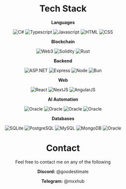 <div align="center">
<h1>Tech Stack</h1>

**Languages**

  <div>
    
   ![C#](https://img.shields.io/badge/C%23-512BD4?style=for-the-badge&logo=.NET&logoColor=white)
   ![Typescript](https://img.shields.io/badge/TypeScript-3178C6?style=for-the-badge&logo=typescript&logoColor=white)
   ![Javascript](https://img.shields.io/badge/Javascript-F7DF1E?style=for-the-badge&logo=javascript&logoColor=white)
   ![HTML](https://img.shields.io/badge/HTML-E34F26?style=for-the-badge&logo=html5&logoColor=white)
   ![CSS](https://img.shields.io/badge/CSS-663399?style=for-the-badge&logo=css&logoColor=white)

  </div>
  
  **Blockchain**
  <div>
    
   
   ![Web3](https://img.shields.io/badge/Web3-F7DF1E?style=for-the-badge&logoColor=white)
   ![Solidity](https://img.shields.io/badge/solidity-47A248?style=for-the-badge&logo=solidity&logoColor=white)
   ![Rust](https://img.shields.io/badge/rust-green?style=for-the-badge&logo=rust&logoColor=white)
   
  </div>

**Backend**

  <div>
    
   ![ASP.NET](https://img.shields.io/badge/ASP.NET-512BD4?style=for-the-badge&logo=.NET&logoColor=white)
   ![Express](https://img.shields.io/badge/Express-000000?style=for-the-badge&logo=express&logoColor=white)
   ![Node](https://img.shields.io/badge/Node-greenyellow?style=for-the-badge)
   ![Bun](https://img.shields.io/badge/Bun-512BD4?style=for-the-badge&logo=bun&logoColor=white)
   
  </div>

**Web**

  <div>
    
   ![React](https://img.shields.io/badge/React-61DAFB?style=for-the-badge&logo=react&logoColor=white)
   ![NextJS](https://img.shields.io/badge/NextJS-000000?style=for-the-badge&logo=next.js&logoColor=white)
   ![AngularJS](https://img.shields.io/badge/Angular-61DAFB?style=for-the-badge&logo=angular&logoColor=white)
   
  </div>

  **AI Automation**

  <div>
    
   ![Oracle](https://img.shields.io/badge/Make-47A248?style=for-the-badge)
   ![Oracle](https://img.shields.io/badge/n8n-47A248?style=for-the-badge)
   ![Oracle](https://img.shields.io/badge/Zapier-47A248?style=for-the-badge)
   ![Oracle](https://img.shields.io/badge/Landbot-47A248?style=for-the-badge)
   
  </div>

**Databases**

  <div>
    
   ![SQLite](https://img.shields.io/badge/SQLite-003B57?style=for-the-badge&logo=sqlite&logoColor=white)
   ![PostgreSQL](https://img.shields.io/badge/PostgreSQL-4169E1?style=for-the-badge&logo=postgresql&logoColor=white)
   ![MySQL](https://img.shields.io/badge/MySQL-4479A1?style=for-the-badge&logo=mysql&logoColor=white)
   ![MongoDB](https://img.shields.io/badge/MongoDB-47A248?style=for-the-badge&logo=mongodb&logoColor=white)
   ![Oracle](https://img.shields.io/badge/Oracle-47A248?style=for-the-badge)
   
  </div>

  <h1>Contact</h1>

Feel free to contact me on any of the following

  <div>
    
   **Discord:** @goodestimate
   
   **Telegram:** @mxxhub
   
  </div>
</div>
